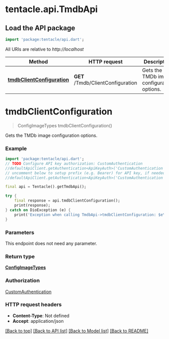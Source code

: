 # tentacle.api.TmdbApi

## Load the API package
```dart
import 'package:tentacle/api.dart';
```

All URIs are relative to *http://localhost*

Method | HTTP request | Description
------------- | ------------- | -------------
[**tmdbClientConfiguration**](TmdbApi.md#tmdbclientconfiguration) | **GET** /Tmdb/ClientConfiguration | Gets the TMDb image configuration options.


# **tmdbClientConfiguration**
> ConfigImageTypes tmdbClientConfiguration()

Gets the TMDb image configuration options.

### Example
```dart
import 'package:tentacle/api.dart';
// TODO Configure API key authorization: CustomAuthentication
//defaultApiClient.getAuthentication<ApiKeyAuth>('CustomAuthentication').apiKey = 'YOUR_API_KEY';
// uncomment below to setup prefix (e.g. Bearer) for API key, if needed
//defaultApiClient.getAuthentication<ApiKeyAuth>('CustomAuthentication').apiKeyPrefix = 'Bearer';

final api = Tentacle().getTmdbApi();

try {
    final response = api.tmdbClientConfiguration();
    print(response);
} catch on DioException (e) {
    print('Exception when calling TmdbApi->tmdbClientConfiguration: $e\n');
}
```

### Parameters
This endpoint does not need any parameter.

### Return type

[**ConfigImageTypes**](ConfigImageTypes.md)

### Authorization

[CustomAuthentication](../README.md#CustomAuthentication)

### HTTP request headers

 - **Content-Type**: Not defined
 - **Accept**: application/json

[[Back to top]](#) [[Back to API list]](../README.md#documentation-for-api-endpoints) [[Back to Model list]](../README.md#documentation-for-models) [[Back to README]](../README.md)


